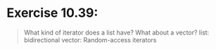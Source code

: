 # Exercise 10.39:
> What kind of iterator does a list have? What about a vector?
list: bidirectional
vector: Random-access iterators